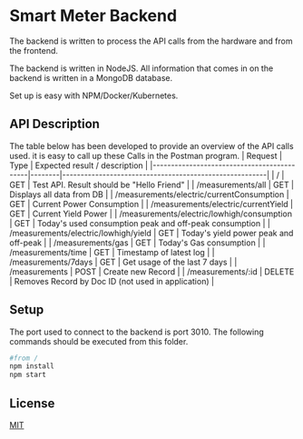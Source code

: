 # Smart Meter Backend
The backend is written to process the API calls from the hardware and from the frontend.

The backend is written in NodeJS. All information that comes in on the backend is written in a MongoDB database.

Set up is easy with NPM/Docker/Kubernetes.


## API Description
The table below has been developed to provide an overview of the API calls used. it is easy to call up these Calls in the Postman program.
| Request                                    | Type   | Expected result / description                          |
|--------------------------------------------|--------|--------------------------------------------------------|
| /                                          | GET    | Test API. Result should be "Hello Friend"              |
| /measurements/all                          | GET    | Displays all data from DB                              |
| /measurements/electric/currentConsumption  | GET    | Current Power Consumption                              |
| /measurements/electric/currentYield        | GET    | Current Yield Power                                    |
| /measurements/electric/lowhigh/consumption | GET    | Today's used consumption peak and off-peak consumption |
| /measurements/electric/lowhigh/yield       | GET    | Today's yield power peak and off-peak                  |
| /measurements/gas                          | GET    | Today's Gas consumption                                |
| /measurements/time                         | GET    | Timestamp of latest log                                |
| /measurements/7days                        | GET    | Get usage of the last 7 days                           |
| /measurements                              | POST   | Create new Record                                      |
| /measurements/:id                          | DELETE | Removes Record by Doc ID (not used in application)     |

## Setup
The port used to connect to the backend is port 3010.
The following commands should be executed from this folder.
```python
#from /
npm install
npm start
```


## License
[MIT](https://choosealicense.com/licenses/mit/)